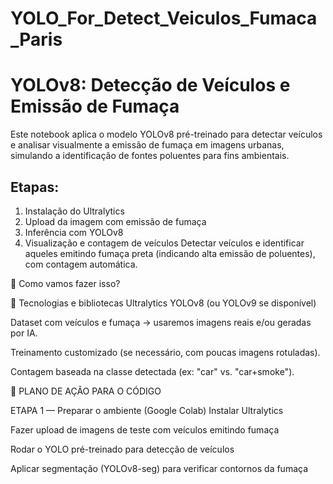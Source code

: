 # YOLO_For_Detect_Veiculos_Fumaca_Paris

# YOLOv8: Detecção de Veículos e Emissão de Fumaça
Este notebook aplica o modelo YOLOv8 pré-treinado para detectar veículos e analisar visualmente a emissão de fumaça em imagens urbanas, simulando a identificação de fontes poluentes para fins ambientais.

## Etapas:
1. Instalação do Ultralytics
2. Upload da imagem com emissão de fumaça
3. Inferência com YOLOv8
4. Visualização e contagem de veículos
Detectar veículos e identificar aqueles emitindo fumaça preta (indicando alta emissão de poluentes), com contagem automática.

🧠 Como vamos fazer isso?

🔧 Tecnologias e bibliotecas
Ultralytics YOLOv8 (ou YOLOv9 se disponível)

Dataset com veículos e fumaça → usaremos imagens reais e/ou geradas por IA.

Treinamento customizado (se necessário, com poucas imagens rotuladas).

Contagem baseada na classe detectada (ex: "car" vs. "car+smoke").

🚀 PLANO DE AÇÃO PARA O CÓDIGO

ETAPA 1 — Preparar o ambiente (Google Colab)
Instalar Ultralytics

Fazer upload de imagens de teste com veículos emitindo fumaça

Rodar o YOLO pré-treinado para detecção de veículos

Aplicar segmentação (YOLOv8-seg) para verificar contornos da fumaça 
